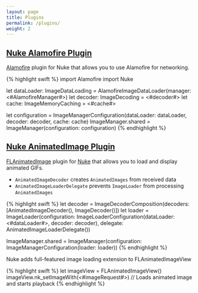 ```yaml
---
layout: page
title: Plugins
permalink: /plugins/
weight: 2
---
```


## [Nuke Alamofire Plugin](https://github.com/kean/Nuke-Alamofire-Plugin)

[Alamofire](https://github.com/Alamofire/Alamofire) plugin for Nuke that allows you to use Alamofire for networking.

{% highlight swift %}
import Alamofire
import Nuke

let dataLoader: ImageDataLoading = AlamofireImageDataLoader(manager: <#AlamofireManager#>)
let decoder: ImageDecoding = <#decoder#>
let cache: ImageMemoryCaching = <#cache#>

let configuration = ImageManagerConfiguration(dataLoader: dataLoader, decoder: decoder, cache: cache)
ImageManager.shared = ImageManager(configuration: configuration)
{% endhighlight %}


## [Nuke AnimatedImage Plugin](https://github.com/kean/Nuke-AnimatedImage-Plugin)

[FLAnimatedImage](https://github.com/Flipboard/FLAnimatedImage) plugin for [Nuke](https://github.com/kean/Nuke) that allows you to load and display animated GIFs.

- `AnimatedImageDecoder` creates `AnimatedImages` from received data
- `AnimatedImageLoaderDelegate` prevents `ImageLoader` from processing `AnimatedImages`

{% highlight swift %}
let decoder = ImageDecoderComposition(decoders: [AnimatedImageDecoder(), ImageDecoder()])
let loader = ImageLoader(configuration: ImageLoaderConfiguration(dataLoader: <#dataLoader#>, decoder: decoder), delegate: AnimatedImageLoaderDelegate())

ImageManager.shared = ImageManager(configuration: ImageManagerConfiguration(loader: loader))
{% endhighlight %}

Nuke adds full-featured image loading extension to FLAnimatedImageView

{% highlight swift %}
let imageView = FLAnimatedImageView()
imageView.nk_setImageWith(<#imageRequest#>) // Loads animated image and starts playback
{% endhighlight %}


